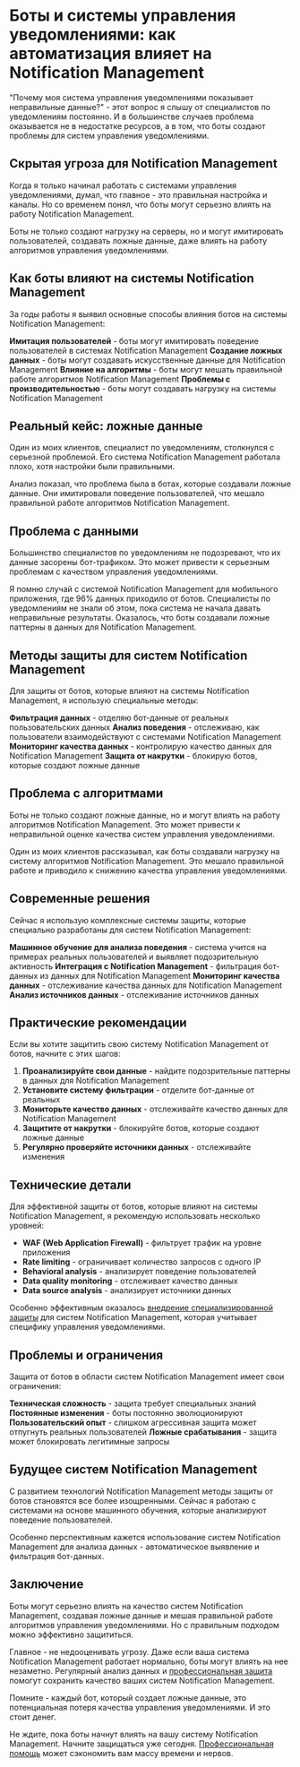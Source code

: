 ﻿# Боты и системы управления уведомлениями: как автоматизация влияет на Notification Management

"Почему моя система управления уведомлениями показывает неправильные данные?" - этот вопрос я слышу от специалистов по уведомлениям постоянно. И в большинстве случаев проблема оказывается не в недостатке ресурсов, а в том, что боты создают проблемы для систем управления уведомлениями.

## Скрытая угроза для Notification Management

Когда я только начинал работать с системами управления уведомлениями, думал, что главное - это правильная настройка и каналы. Но со временем понял, что боты могут серьезно влиять на работу Notification Management.

Боты не только создают нагрузку на серверы, но и могут имитировать пользователей, создавать ложные данные, даже влиять на работу алгоритмов управления уведомлениями.

## Как боты влияют на системы Notification Management

За годы работы я выявил основные способы влияния ботов на системы Notification Management:

**Имитация пользователей** - боты могут имитировать поведение пользователей в системах Notification Management
**Создание ложных данных** - боты могут создавать искусственные данные для Notification Management
**Влияние на алгоритмы** - боты могут мешать правильной работе алгоритмов Notification Management
**Проблемы с производительностью** - боты могут создавать нагрузку на системы Notification Management

## Реальный кейс: ложные данные

Один из моих клиентов, специалист по уведомлениям, столкнулся с серьезной проблемой. Его система Notification Management работала плохо, хотя настройки были правильными.

Анализ показал, что проблема была в ботах, которые создавали ложные данные. Они имитировали поведение пользователей, что мешало правильной работе алгоритмов Notification Management.

## Проблема с данными

Большинство специалистов по уведомлениям не подозревают, что их данные засорены бот-трафиком. Это может привести к серьезным проблемам с качеством управления уведомлениями.

Я помню случай с системой Notification Management для мобильного приложения, где 96% данных приходило от ботов. Специалисты по уведомлениям не знали об этом, пока система не начала давать неправильные результаты. Оказалось, что боты создавали ложные паттерны в данных для Notification Management.

## Методы защиты для систем Notification Management

Для защиты от ботов, которые влияют на системы Notification Management, я использую специальные методы:

**Фильтрация данных** - отделяю бот-данные от реальных пользовательских данных
**Анализ поведения** - отслеживаю, как пользователи взаимодействуют с системами Notification Management
**Мониторинг качества данных** - контролирую качество данных для Notification Management
**Защита от накрутки** - блокирую ботов, которые создают ложные данные

## Проблема с алгоритмами

Боты не только создают ложные данные, но и могут влиять на работу алгоритмов Notification Management. Это может привести к неправильной оценке качества систем управления уведомлениями.

Один из моих клиентов рассказывал, как боты создавали нагрузку на систему алгоритмов Notification Management. Это мешало правильной работе и приводило к снижению качества управления уведомлениями.

## Современные решения

Сейчас я использую комплексные системы защиты, которые специально разработаны для систем Notification Management:

**Машинное обучение для анализа поведения** - система учится на примерах реальных пользователей и выявляет подозрительную активность
**Интеграция с Notification Management** - фильтрация бот-данных из данных для Notification Management
**Мониторинг качества данных** - отслеживание качества данных для Notification Management
**Анализ источников данных** - отслеживание источников данных

## Практические рекомендации

Если вы хотите защитить свою систему Notification Management от ботов, начните с этих шагов:

1. **Проанализируйте свои данные** - найдите подозрительные паттерны в данных для Notification Management
2. **Установите систему фильтрации** - отделите бот-данные от реальных
3. **Мониторьте качество данных** - отслеживайте качество данных для Notification Management
4. **Защитите от накрутки** - блокируйте ботов, которые создают ложные данные
5. **Регулярно проверяйте источники данных** - отслеживайте изменения

## Технические детали

Для эффективной защиты от ботов, которые влияют на системы Notification Management, я рекомендую использовать несколько уровней:

- **WAF (Web Application Firewall)** - фильтрует трафик на уровне приложения
- **Rate limiting** - ограничивает количество запросов с одного IP
- **Behavioral analysis** - анализирует поведение пользователей
- **Data quality monitoring** - отслеживает качество данных
- **Data source analysis** - анализирует источники данных

Особенно эффективным оказалось [внедрение специализированной защиты](https://progaem.com/ustanovka-antibota-usluga-po-zashhite-ot-botov-vashih-sajtov-na-razlichnyh-cms-sistemah.html) для систем Notification Management, которая учитывает специфику управления уведомлениями.

## Проблемы и ограничения

Защита от ботов в области систем Notification Management имеет свои ограничения:

**Техническая сложность** - защита требует специальных знаний
**Постоянные изменения** - боты постоянно эволюционируют
**Пользовательский опыт** - слишком агрессивная защита может отпугнуть реальных пользователей
**Ложные срабатывания** - защита может блокировать легитимные запросы

## Будущее систем Notification Management

С развитием технологий Notification Management методы защиты от ботов становятся все более изощренными. Сейчас я работаю с системами на основе машинного обучения, которые анализируют поведение пользователей.

Особенно перспективным кажется использование систем Notification Management для анализа данных - автоматическое выявление и фильтрация бот-данных.

## Заключение

Боты могут серьезно влиять на качество систем Notification Management, создавая ложные данные и мешая правильной работе алгоритмов управления уведомлениями. Но с правильным подходом можно эффективно защититься.

Главное - не недооценивать угрозу. Даже если ваша система Notification Management работает нормально, боты могут влиять на нее незаметно. Регулярный анализ данных и [профессиональная защита](https://progaem.com/ustanovka-antibota-usluga-po-zashhite-ot-botov-vashih-sajtov-na-razlichnyh-cms-sistemah.html) помогут сохранить качество ваших систем Notification Management.

Помните - каждый бот, который создает ложные данные, это потенциальная потеря качества управления уведомлениями. И это стоит денег.

Не ждите, пока боты начнут влиять на вашу систему Notification Management. Начните защищаться уже сегодня. [Профессиональная помощь](https://progaem.com/ustanovka-antibota-usluga-po-zashhite-ot-botov-vashih-sajtov-na-razlichnyh-cms-sistemah.html) может сэкономить вам массу времени и нервов.
